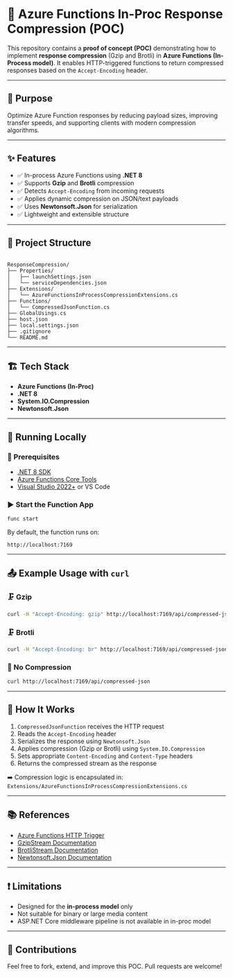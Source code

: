 ﻿
# 🚀 Azure Functions In-Proc Response Compression (POC)

This repository contains a **proof of concept (POC)** demonstrating how to implement **response compression** (Gzip and Brotli) in **Azure Functions (In-Process model)**. It enables HTTP-triggered functions to return compressed responses based on the `Accept-Encoding` header.

---

## 📌 Purpose

Optimize Azure Function responses by reducing payload sizes, improving transfer speeds, and supporting clients with modern compression algorithms.

---

## ✨ Features

- ✅ In-process Azure Functions using **.NET 8**
- ✅ Supports **Gzip** and **Brotli** compression
- ✅ Detects `Accept-Encoding` from incoming requests
- ✅ Applies dynamic compression on JSON/text payloads
- ✅ Uses **Newtonsoft.Json** for serialization
- ✅ Lightweight and extensible structure

---

## 🧱 Project Structure

```

ResponseCompression/
├── Properties/
│   ├── launchSettings.json
│   └── serviceDependencies.json
├── Extensions/
│   └── AzureFunctionsInProcessCompressionExtensions.cs
├── Functions/
│   └── CompressedJsonFunction.cs
├── GlobalUsings.cs
├── host.json
├── local.settings.json
├── .gitignore
└── README.md

```

---

## 🏗️ Tech Stack

- **Azure Functions (In-Proc)**
- **.NET 8**
- **System.IO.Compression**
- **Newtonsoft.Json**

---

## 🚀 Running Locally

### 🔧 Prerequisites

- [.NET 8 SDK](https://dotnet.microsoft.com/download/dotnet/8.0)
- [Azure Functions Core Tools](https://learn.microsoft.com/azure/azure-functions/functions-run-local)
- [Visual Studio 2022+](https://visualstudio.microsoft.com/) or VS Code

### ▶️ Start the Function App

```bash
func start
```

By default, the function runs on:

```
http://localhost:7169
```

---

## 📤 Example Usage with `curl`

### 🗜️ Gzip

```bash
curl -H "Accept-Encoding: gzip" http://localhost:7169/api/compressed-json --output response.gz
```

### 🗜️ Brotli

```bash
curl -H "Accept-Encoding: br" http://localhost:7169/api/compressed-json --output response.br
```

### 🧾 No Compression

```bash
curl http://localhost:7169/api/compressed-json
```

---

## 🧠 How It Works

1. `CompressedJsonFunction` receives the HTTP request
2. Reads the `Accept-Encoding` header
3. Serializes the response using `Newtonsoft.Json`
4. Applies compression (Gzip or Brotli) using `System.IO.Compression`
5. Sets appropriate `Content-Encoding` and `Content-Type` headers
6. Returns the compressed stream as the response

➡️ Compression logic is encapsulated in:  
`Extensions/AzureFunctionsInProcessCompressionExtensions.cs`

---

## 📚 References

- [Azure Functions HTTP Trigger](https://learn.microsoft.com/en-us/azure/azure-functions/functions-bindings-http-webhook)
- [GzipStream Documentation](https://learn.microsoft.com/en-us/dotnet/api/system.io.compression.gzipstream)
- [BrotliStream Documentation](https://learn.microsoft.com/en-us/dotnet/api/system.io.compression.brotlistream)
- [Newtonsoft.Json Documentation](https://www.newtonsoft.com/json/help/html/Introduction.htm)

---

## ❗ Limitations

- Designed for the **in-process model** only
- Not suitable for binary or large media content
- ASP.NET Core middleware pipeline is not available in in-proc model

---

## 🙌 Contributions

Feel free to fork, extend, and improve this POC. Pull requests are welcome!
```